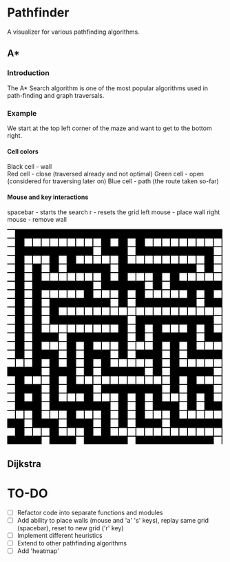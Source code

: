 # Pathfinder
A visualizer for various pathfinding algorithms.

## A*
### Introduction
The A* Search algorithm is one of the most popular algorithms used in path-finding and graph traversals.

### Example
We start at the top left corner of the maze and want to get to the bottom right.

#### Cell colors
Black cell - wall
<br>
Red cell - close (traversed already and not optimal) 
Green cell - open (considered for traversing later on)
Blue cell - path (the route taken so-far)

#### Mouse and key interactions
spacebar - starts the search
r - resets the grid
left mouse - place wall
right mouse - remove wall

![astar](/images/astar.gif)

## Dijkstra

# TO-DO
- [ ] Refactor code into separate functions and modules
- [ ] Add ability to place walls (mouse and 'a' 's' keys), replay same grid (spacebar), reset to new grid ('r' key) 
- [ ] Implement different heuristics
- [ ] Extend to other pathfinding algorithms
- [ ] Add 'heatmap'
